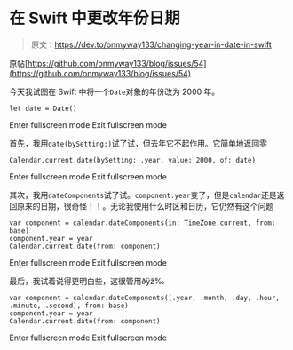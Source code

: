 # 在 Swift 中更改年份日期

> 原文：<https://dev.to/onmyway133/changing-year-in-date-in-swift>

原帖[https://github.com/onmyway133/blog/issues/54](https://github.com/onmyway133/blog/issues/54)

今天我试图在 Swift 中将一个`Date`对象的年份改为 2000 年。

```
let date = Date() 
```

Enter fullscreen mode Exit fullscreen mode

首先，我用`date(bySetting:)`试了试，但去年它不起作用。它简单地返回零

```
Calendar.current.date(bySetting: .year, value: 2000, of: date) 
```

Enter fullscreen mode Exit fullscreen mode

其次，我用`dateComponents`试了试。`component.year`变了，但是`calendar`还是返回原来的日期，很奇怪！！。无论我使用什么时区和日历，它仍然有这个问题

```
var component = calendar.dateComponents(in: TimeZone.current, from: base)
component.year = year
Calendar.current.date(from: component) 
```

Enter fullscreen mode Exit fullscreen mode

最后，我试着说得更明白些，这很管用ðÿž‰

```
var component = calendar.dateComponents([.year, .month, .day, .hour, .minute, .second], from: base)
component.year = year
Calendar.current.date(from: component) 
```

Enter fullscreen mode Exit fullscreen mode
